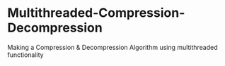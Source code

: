 # Multithreaded-Compression-Decompression

Making a Compression & Decompression Algorithm using multithreaded functionality
